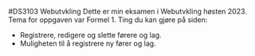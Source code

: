 #DS3103 Webutvkling
Dette er min eksamen i Webutvkling høsten 2023.
Tema for oppgaven var Formel 1.
Ting du kan gjøre på siden:
- Registrere, redigere og slette førere og lag.
- Muligheten til å registrere ny fører og lag.
